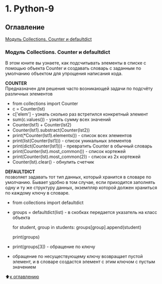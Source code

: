 # 1. Python-9

## Оглавление 
[Модуль Collections. Counter и defaultdict](#модуль-collections-counter-и-defaultdict)

### Модуль Collections. Counter и defaultdict
В этом юните вы узнаете, как подсчитывать элементы в списке с помощью объекта Counter и создавать словарь с заданным по умолчанию объектом для упрощения написания кода.  

**COUNTER**  
Предназначен для решения часто возникающей задачи по подсчёту различных элементов  
* from collections import Counter  
* c = Counter(lst)  
* c['elem'] - узнать сколько раз встретился конкретный элемент  
* sum(c.values()) - узнать сумму всех значений  
* Counter(lst1) + Counter(lst2)  
* Counter(lst1).substract(Counter(lst2))  
* print(*Counter(lst1).elements()) - список всех элементов  
* print(list(Counter(lst1))) - список уникальных элементов  
* print(dict(Counter(lst1))) - превратить Counter в обычный словарь  
* print(Counter(lst).most_common()) - список кортежей  
* print(Counter(lst).most_common(2)) - список из 2х кортежей  
* Counter(lst).clear() - обнулить счетчик  

**DEFAULTDICT**  
позволяет задавать тот тип данных, который хранится в словаре по умолчанию. Бывает удобно в том случае, если приходится заполнять одну и ту же структуру данных, экземпляр которой должен храниться по каждому ключу в словаре.  

* from collections import defaultdict  
* groups = defaultdict(list) - в скобках передается указатель на класс объекта  
    
    for student, group in students:
        groups[group].append(student)
 
    print(groups)

* print(groups[3]) - обращение по ключу  
* обращение по несуществующему ключу возвращает пустой элемент, и в словаре создастся элемент с этим ключом с пустым значением  
   

:arrow_up:[к оглавлению](#оглавление)